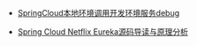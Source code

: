 - [SpringCloud本地环境调用开发环境服务debug](https://www.jianshu.com/p/704900da8a3b)

- [Spring Cloud Netflix Eureka源码导读与原理分析](https://blog.csdn.net/neosmith/article/details/53131023)

